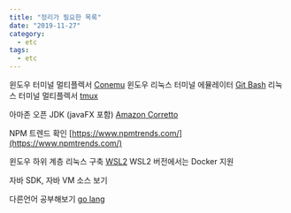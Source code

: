 ```yaml
---
title: "정리가 필요한 목록"
date: "2019-11-27"
category:
  - etc
tags:
  - etc
---
```


윈도우 터미널 멀티플렉서 [Conemu](https://www.fosshub.com/ConEmu.html)
윈도우 리눅스 터미널 에뮬레이터 [Git Bash](https://gitforwindows.org/)
리눅스 터미널 멀티플렉서 [tmux](https://blog.b1ue.sh/tmux-tutorial/)

아마존 오픈 JDK (javaFX 포함) [Amazon Corretto](https://aws.amazon.com/ko/corretto/)

NPM 트렌드 확인 [https://www.npmtrends.com/](https://www.npmtrends.com/)

윈도우 하위 계층 리눅스 구축 [WSL2](https://www.lesstif.com/pages/viewpage.action?pageId=71401661)
WSL2 버전에서는 Docker 지원

자바 SDK, 자바 VM 소스 보기

다른언어 공부해보기
[go lang](http://golang.site/go/article/2-Go-%EC%84%A4%EC%B9%98%EC%99%80-Go-%ED%8E%B8%EC%A7%91%EA%B8%B0-%EC%86%8C%EA%B0%9C)
